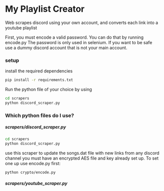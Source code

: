 # My Playlist Creator
Web scrapes discord using your own account, and converts each link into a youtube playlist

First, you must encode a valid password. You can do that by running encode.py
The password is only used in selenium. If you want to be safe use a dummy discord account that is not 
your main account. 

### setup
install the required dependencies

```sh
pip install -r requirements.txt
```

Run the python file of your choice by using
```sh
cd scrapers
python discord_scraper.py
```

### Which python files do I use?
##### scrapers/discord_scraper.py
```sh
cd scrapers
python discord_scraper.py
```
use this scraper to update the songs.dat file with new links from any discord channel 
you must have an encrypted AES file and key already set up. To set one up use encode.py first:

```sh
python crypto/encode.py
```
##### scrapers/youtube_scraper.py
